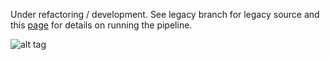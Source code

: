 Under refactoring / development. See legacy branch for legacy source and this [page](http://www.unav.es/genetica/oncofuse.html) for details on running the pipeline.

![alt tag](http://www.unav.es/genetica/logo.png) 